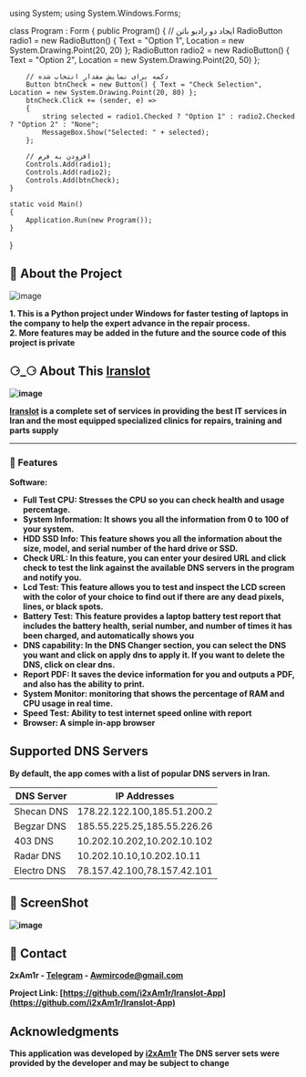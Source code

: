 using System;
using System.Windows.Forms;

class Program : Form
{
    public Program()
    {
        // ایجاد دو رادیو باتن
        RadioButton radio1 = new RadioButton() { Text = "Option 1", Location = new System.Drawing.Point(20, 20) };
        RadioButton radio2 = new RadioButton() { Text = "Option 2", Location = new System.Drawing.Point(20, 50) };

        // دکمه برای نمایش مقدار انتخاب شده
        Button btnCheck = new Button() { Text = "Check Selection", Location = new System.Drawing.Point(20, 80) };
        btnCheck.Click += (sender, e) =>
        {
            string selected = radio1.Checked ? "Option 1" : radio2.Checked ? "Option 2" : "None";
            MessageBox.Show("Selected: " + selected);
        };

        // افزودن به فرم
        Controls.Add(radio1);
        Controls.Add(radio2);
        Controls.Add(btnCheck);
    }

    static void Main()
    {
        Application.Run(new Program());
    }
}
## 🌟 About the Project
![image](https://github.com/user-attachments/assets/e1112814-615f-4c83-b9d0-101a83076b70)

<b>1. This is a Python project under Windows for faster testing of laptops in the company to help the expert advance in the repair process.<b><br>
<b>2. More features may be added in the future and the source code of this project is private<b>

## ⚆_⚆ About This [Iranslot](https://iranslot.com)
![image](https://github.com/user-attachments/assets/a731ccbe-e8f3-4758-b848-78b2003f4c05)


<b>[Iranslot](https://www.iranslot.com) is a complete set of services in providing the best IT services in Iran and the most equipped specialized clinics for repairs, training and parts supply<b><br>



---
### 🎯 Features

**Software:**
- **Full Test CPU**: Stresses the CPU so you can check health and usage percentage.
- **System Information**: It shows you all the information from 0 to 100 of your system.
- **HDD SSD Info**: This feature shows you all the information about the size, model, and serial number of the hard drive or SSD.
- **Check URL**: In this feature, you can enter your desired URL and click check to test the link against the available DNS servers in the program and notify you.
- **Lcd Test**: This feature allows you to test and inspect the LCD screen with the color of your choice to find out if there are any dead pixels, lines, or black spots.
- **Battery Test**: This feature provides a laptop battery test report that includes the battery health, serial number, and number of times it has been charged, and automatically shows you
- **DNS capability**: In the DNS Changer section, you can select the DNS you want and click on apply dns to apply it. If you want to delete the DNS, click on clear dns.
- **Report PDF**: It saves the device information for you and outputs a PDF, and also has the ability to print.
- **System Monitor**: monitoring that shows the percentage of RAM and CPU usage in real time.
- **Speed Test**: Ability to test internet speed online with report
- **Browser**: A simple in-app browser
## Supported DNS Servers

By default, the app comes with a list of popular DNS servers in Iran.

| DNS Server   | IP Addresses          |
| ------------ | ---------------------|
| Shecan DNS   | 178.22.122.100,185.51.200.2 |
| Begzar DNS   | 185.55.225.25,185.55.226.26 |
| 403 DNS      | 10.202.10.202,10.202.10.102 |
| Radar DNS    | 10.202.10.10,10.202.10.11 |
| Electro DNS  | 78.157.42.100,78.157.42.101 |
## 👀 ScreenShot
![image](https://github.com/user-attachments/assets/a9d40fc2-a7c2-4af0-9a37-4f226a871981)


## :handshake: Contact

2xAm1r - [Telegram](https://t.me/bftup) - Awmircode@gmail.com

Project Link: [https://github.com/i2xAm1r/Iranslot-App](https://github.com/i2xAm1r/Iranslot-App)

## Acknowledgments

<b>This application was developed by [i2xAm1r](https://github.com/i2xAm1r/) The DNS server sets were provided by the developer and may be subject to change<b>
